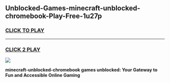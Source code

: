 
## Unblocked-Games-minecraft-unblocked-chromebook-Play-Free-1u27p
<h3>
<a href="https://premium76.site?title=minecraft-unblocked-chromebook&ref=21A">CLICK TO PLAY</a></h3>
<hr>

<h3>
<a href="https://premium76.site?title=minecraft-unblocked-chromebook&ref=21A">CLICK 2 PLAY</a>
  
</h3>

<a href="https://premium76.site?title=minecraft-unblocked-chromebook&ref=21A"><img src="https://clearcache.store/games.png"></a>


**minecraft-unblocked-chromebook games unblocked: Your Gateway to Fun and Accessible Online Gaming**
